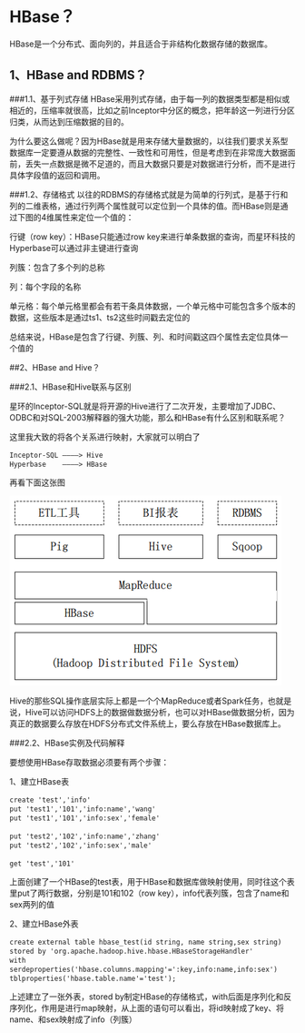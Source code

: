 # HBase？

HBase是一个分布式、面向列的，并且适合于非结构化数据存储的数据库。



## 1、HBase and RDBMS？

###1.1、基于列式存储
HBase采用列式存储，由于每一列的数据类型都是相似或相近的，压缩率就很高，比如之前Inceptor中分区的概念，把年龄这一列进行分区归类，从而达到压缩数据的目的。

为什么要这么做呢？因为HBase就是用来存储大量数据的，以往我们要求关系型数据库一定要遵从数据的完整性、一致性和可用性，但是考虑到在非常庞大数据面前，丢失一点数据是微不足道的，而且大数据只要是对数据进行分析，而不是进行具体字段值的返回和调用。

###1.2、存储格式
以往的RDBMS的存储格式就是为简单的行列式，是基于行和列的二维表格，通过行列两个属性就可以定位到一个具体的值。而HBase则是通过下图的4维属性来定位一个值的：

行键（row key）：HBase只能通过row key来进行单条数据的查询，而星环科技的Hyperbase可以通过非主键进行查询

列簇：包含了多个列的总称

列：每个字段的名称

单元格：每个单元格里都会有若干条具体数据，一个单元格中可能包含多个版本的数据，这些版本是通过ts1、ts2这些时间戳去定位的

总结来说，HBase是包含了行键、列簇、列、和时间戳这四个属性去定位具体一个值的


##2、HBase and Hive？

###2.1、HBase和Hive联系与区别

星环的Inceptor-SQL就是将开源的Hive进行了二次开发，主要增加了JDBC、ODBC和对SQL-2003解释器的强大功能，那么和HBase有什么区别和联系呢？

这里我大致的将各个关系进行映射，大家就可以明白了

```
Inceptor-SQL ————> Hive
Hyperbase    ————> HBase
```


再看下面这张图

![](14.png)




Hive的那些SQL操作底层实际上都是一个个MapReduce或者Spark任务，也就是说，Hive可以访问HDFS上的数据做数据分析，也可以对HBase做数据分析，因为真正的数据要么存放在HDFS分布式文件系统上，要么存放在HBase数据库上。


###2.2、HBase实例及代码解释

要想使用HBase存取数据必须要有两个步骤：

1、建立HBase表

```
create 'test','info'
put 'test1','101','info:name','wang'
put 'test1','101','info:sex','female'

put 'test2','102','info:name','zhang'
put 'test2','102','info:sex','male'

get 'test','101'
```


上面创建了一个HBase的test表，用于HBase和数据库做映射使用，同时往这个表里put了两行数据，分别是101和102（row key），info代表列簇，包含了name和sex两列的值

2、建立HBase外表

```
create external table hbase_test(id string, name string,sex string)
stored by 'org.apache.hadoop.hive.hbase.HBaseStorageHandler'
with serdeproperties('hbase.columns.mapping'=':key,info:name,info:sex') tblproperties('hbase.table.name'='test');
```


上述建立了一张外表，stored by制定HBase的存储格式，with后面是序列化和反序列化，作用是进行map映射，从上面的语句可以看出，将id映射成了key、将name、和sex映射成了info（列簇）











